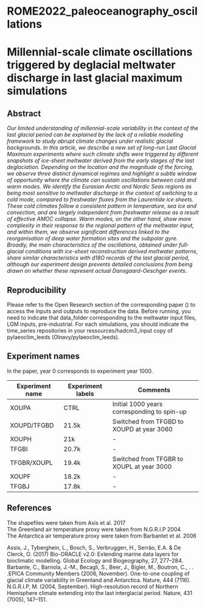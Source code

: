 # ROME2022_paleoceanography_oscillations

# Millennial-scale climate oscillations triggered by deglacial meltwater discharge in last glacial maximum simulations

## Abstract
*Our limited understanding of millennial-scale variability in the context of the last glacial period can be explained by the lack of a reliable modelling framework to study abrupt climate changes under realistic glacial backgrounds. In this article, we describe a new set of long-run Last Glacial Maximum experiments where such climate shifts were triggered by different snapshots of ice-sheet meltwater derived from the early stages of the last deglaciation. Depending on the location and the magnitude of the forcing, we observe three distinct dynamical regimes and highlight a subtle window of opportunity where the climate can sustain oscillations between cold and warm modes. We identify the Eurasian Arctic and Nordic Seas regions as being most sensitive to meltwater discharge in the context of switching to a cold mode, compared to freshwater fluxes from the Laurentide ice sheets. These cold climates follow a consistent pattern in temperature, sea ice and convection, and are largely independent from freshwater release as a result of effective AMOC collapse. Warm modes, on the other hand, show more complexity in their response to the regional pattern of the meltwater input, and within them, we observe significant differences linked to the reorganisation of deep water formation sites and the subpolar gyre. Broadly, the main characteristics of the oscillations, obtained under full-glacial conditions with ice-sheet reconstruction derived meltwater patterns, share similar characteristics with d18O records of the last glacial period, although our experiment design prevents detailed conclusions from being drawn on whether these represent actual Dansgaard-Oeschger events.*

## Reproducibility
Please refer to the Open Research section of the corresponding paper () to access the inputs and outputs to reproduce the data. Before running, you need to indicate that data_folder corresponding to the meltwater input files, LGM inputs, pre-industrial. For each simulations, you should indicate the time_series repositories in your ressources/hadcm3_input copy of pylaeoclim_leeds (Olnavy/pylaeoclim_leeds).

## Experiment names
In the paper, year 0 corresponds to experiment year 1000.

| Experiment name | Experiment labels | Comments |
| ----------- | ----------- | ----------- | 
| XOUPA | CTRL | Initial 1000 years corresponding to spin-up |
| XOUPD/TFGBD | 21.5k | Switched from TFGBD to XOUPD at year 3060 |
| XOUPH | 21k | - |
| TFGBI | 20.7k | - |
| TFGBR/XOUPL | 19.4k | Switched from TFGBR to XOUPL at year 3000 |
| XOUPF | 18.2k | - |
| TFGBJ | 17.8k | - |

## References
The shapefiles were taken from Asis et al. 2017  
The Greenland air temperature proxy were taken from N.G.R.I.P 2004  
The Antarctica air temperature proxy were taken from Barbantet et al. 2006  

Assis, J., Tyberghein, L., Bosch, S., Verbruggen, H., Serrão, E.A. & De Clerck, O. (2017) Bio-ORACLE v2.0: Extending marine data layers for bioclimatic modelling. Global Ecology and Biogeography, 27, 277–284.  
Barbante, C., Barnola, J.-M., Becagli, S., Beer, J., Bigler, M., Boutron, C., . . .EPICA Community Members (2006, November). One-to-one coupling of glacial climate variability in Greenland and Antarctica. Nature, 444 (7116).  
N.G.R.I.P, M. (2004, September). High-resolution record of Northern Hemisphere climate extending into the last interglacial period. Nature, 431 (7005), 147–151.  
